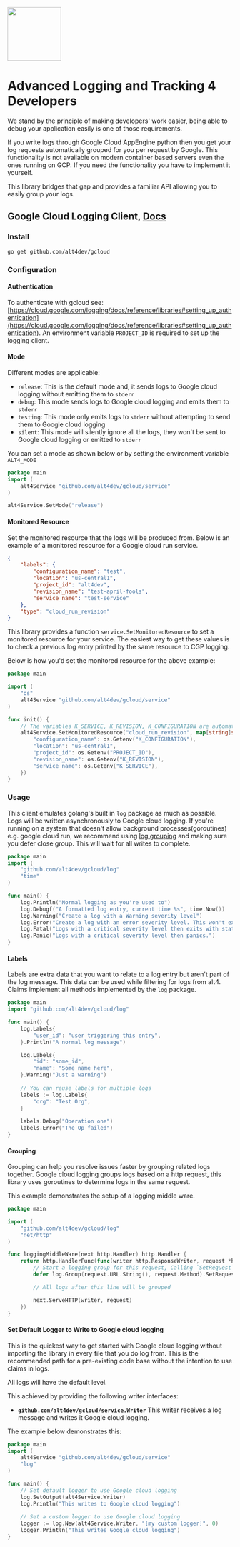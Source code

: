 <a href="https://alt4.dev"><img src="https://alt4.dev/banner.svg" alt="" height="120"></a>

# Advanced Logging and Tracking 4 Developers
We stand by the principle of making developers' work easier, being able to debug your application easily is one of those requirements.

If you write logs through Google Cloud AppEngine python then you get your log requests automatically grouped for you per request by Google.
This functionality is not available on modern container based servers even the ones running on GCP. If you need the functionality you have to implement it yourself.

This library bridges that gap and provides a familiar API allowing you to easily group your logs.

## Google Cloud Logging Client, [Docs](https://pkg.go.dev/mod/github.com/alt4dev/gcloud)

### Install
```shell script
go get github.com/alt4dev/gcloud
```

### Configuration
#### Authentication
To authenticate with gcloud see: [https://cloud.google.com/logging/docs/reference/libraries#setting_up_authentication](https://cloud.google.com/logging/docs/reference/libraries#setting_up_authentication).
An environment variable `PROJECT_ID` is required to set up the logging client.

#### Mode
Different modes are applicable:
- `release`: This is the default mode and, it sends logs to Google cloud logging without emitting them to `stderr`
- `debug`: This mode sends logs to Google cloud logging and emits them to `stderr`
- `testing`: This mode only emits logs to `stderr` without attempting to send them to Google cloud logging
- `silent`: This mode will silently ignore all the logs, they won't be sent to Google cloud logging or emitted to `stderr`

You can set a mode as shown below or by setting the environment variable `ALT4_MODE`
```go
package main
import (
    alt4Service "github.com/alt4dev/gcloud/service"
)

alt4Service.SetMode("release")
```

#### Monitored Resource
Set the monitored resource that the logs will be produced from. Below is an example of a monitored resource for a Google cloud run service.
```json
{
    "labels": {
        "configuration_name": "test",
        "location": "us-central1",
        "project_id": "alt4dev",
        "revision_name": "test-april-fools",
        "service_name": "test-service"
    },
    "type": "cloud_run_revision"
}
```

This library provides a function `service.SetMonitoredResource` to set a monitored resource for your service.
The easiest way to get these values is to check a previous log entry printed by the same resource to CGP logging.

Below is how you'd set the monitored resource for the above example:
```go
package main

import (
	"os"
	alt4Service "github.com/alt4dev/gcloud/service"
)

func init() {
	// The variables K_SERVICE, K_REVISION, K_CONFIGURATION are automatically added to a running Cloud run container
	alt4Service.SetMonitoredResource("cloud_run_revision", map[string]string{
		"configuration_name": os.Getenv("K_CONFIGURATION"),
		"location": "us-central1",
		"project_id": os.Getenv("PROJECT_ID"),
		"revision_name": os.Getenv("K_REVISION"),
		"service_name": os.Getenv("K_SERVICE"),
    })   
}

```


### Usage
This client emulates golang's built in `log` package as much as possible. Logs will be written asynchronously to Google cloud logging.
If you're running on a system that doesn't allow background processes(goroutines) e.g. google cloud run,
we recommend using [log grouping](#grouping) and making sure you defer close group. This will wait for all writes to complete.
```go
package main
import (
    "github.com/alt4dev/gcloud/log"
    "time"
)

func main() {
    log.Println("Normal logging as you're used to")
    log.Debugf("A formatted log entry, current time %s", time.Now())
    log.Warning("Create a log with a Warning severity level")
    log.Error("Create a log with an error severity level. This won't exit after.")
    log.Fatal("Logs with a critical severity level then exits with status 1.")
    log.Panic("Logs with a critical severity level then panics.")
}
```

#### Labels
Labels are extra data that you want to relate to a log entry but aren't part of the log message.
This data can be used while filtering for logs from alt4. Claims implement all methods implemented by the `log` package.
```go
package main
import "github.com/alt4dev/gcloud/log"

func main() {
    log.Labels{
        "user_id": "user triggering this entry",
    }.Println("A normal log message")

    log.Labels{
        "id": "some_id",
        "name": "Some name here",
    }.Warning("Just a warning")
    
    // You can reuse labels for multiple logs
    labels := log.Labels{
        "org": "Test Org",
    }
    
    labels.Debug("Operation one")
    labels.Error("The Op failed")
}
```

#### Grouping
Grouping can help you resolve issues faster by grouping related logs together.
Google cloud logging groups logs based on a http request, this library uses goroutines to determine logs in the same request.

This example demonstrates the setup of a logging middle ware.
```go
package main

import (
    "github.com/alt4dev/gcloud/log"
    "net/http"
)

func loggingMiddleWare(next http.Handler) http.Handler {
    return http.HandlerFunc(func(writer http.ResponseWriter, request *http.Request) {
        // Start a logging group for this request, Calling `SetRequest` is not necessary
        defer log.Group(request.URL.String(), request.Method).SetRequest(request).Close()

        // All logs after this line will be grouped

        next.ServeHTTP(writer, request)
    })
}

```

#### Set Default Logger to Write to Google cloud logging
This is the quickest way to get started with Google cloud logging without importing the library in every file that you do log from.
This is the recommended path for a pre-existing code base without the intention to use claims in logs.

All logs will have the default level.

This achieved by providing the following writer interfaces:
- **`github.com/alt4dev/gcloud/service.Writer`** This writer receives a log message and writes it Google cloud logging.

The example below demonstrates this:
```go
package main
import (
    alt4Service "github.com/alt4dev/gcloud/service"
    "log"
)

func main() {
    // Set default logger to use Google cloud logging
    log.SetOutput(alt4Service.Writer)
    log.Println("This writes to Google cloud logging")
    
    // Set a custom logger to use Google cloud logging
    logger := log.New(alt4Service.Writer, "[my custom logger]", 0)
    logger.Println("This writes Google cloud logging")
}
```

